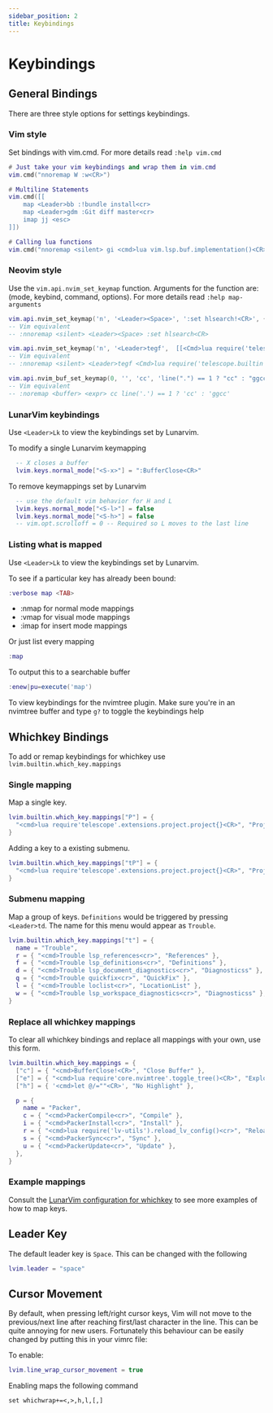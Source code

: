 ```yaml
---
sidebar_position: 2
title: Keybindings
---
```


# Keybindings

## General Bindings

There are three style options for settings keybindings.

### Vim style

Set bindings with vim.cmd. For more details read `:help vim.cmd`

```lua
# Just take your vim keybindings and wrap them in vim.cmd
vim.cmd("nnoremap W :w<CR>")

# Multiline Statements
vim.cmd([[
    map <Leader>bb :!bundle install<cr>
    map <Leader>gdm :Git diff master<cr>
    imap jj <esc>
]])

# Calling lua functions
vim.cmd("nnoremap <silent> gi <cmd>lua vim.lsp.buf.implementation()<CR>")
```

### Neovim style

Use the `vim.api.nvim_set_keymap` function. Arguments for the function are: (mode, keybind, command, options). For more details read `:help map-arguments`

```lua
vim.api.nvim_set_keymap('n', '<Leader><Space>', ':set hlsearch!<CR>', { noremap = true, silent = true })
-- Vim equivalent
-- :nnoremap <silent> <Leader><Space> :set hlsearch<CR>

vim.api.nvim_set_keymap('n', '<Leader>tegf',  [[<Cmd>lua require('telescope.builtin').git_files()<CR>]], { noremap = true, silent = true })
-- Vim equivalent
-- :nnoremap <silent> <Leader>tegf <Cmd>lua require('telescope.builtin').git_files()<CR>

vim.api.nvim_buf_set_keymap(0, '', 'cc', 'line(".") == 1 ? "cc" : "ggcc"', { noremap = true, expr = true })
-- Vim equivalent
-- :noremap <buffer> <expr> cc line('.') == 1 ? 'cc' : 'ggcc'
```

### LunarVim keybindings

Use `<Leader>Lk` to view the keybindings set by Lunarvim.

To modify a single Lunarvim keymapping

```lua
  -- X closes a buffer
  lvim.keys.normal_mode["<S-x>"] = ":BufferClose<CR>"
```

To remove keymappings set by Lunarvim

```lua
  -- use the default vim behavior for H and L
  lvim.keys.normal_mode["<S-l>"] = false
  lvim.keys.normal_mode["<S-h>"] = false
  -- vim.opt.scrolloff = 0 -- Required so L moves to the last line
```

### Listing what is mapped

Use `<Leader>Lk` to view the keybindings set by Lunarvim.

To see if a particular key has already been bound:

```lua
:verbose map <TAB>
```

- :nmap for normal mode mappings
- :vmap for visual mode mappings
- :imap for insert mode mappings

Or just list every mapping

```lua
:map
```

To output this to a searchable buffer

```lua
:enew|pu=execute('map')
```

To view keybindings for the nvimtree plugin. Make sure you're in an nvimtree buffer and type `g?` to toggle the keybindings help

## Whichkey Bindings

To add or remap keybindings for whichkey use `lvim.builtin.which_key.mappings`

### Single mapping

Map a single key.

```lua
lvim.builtin.which_key.mappings["P"] = {
  "<cmd>lua require'telescope'.extensions.project.project{}<CR>", "Projects"
}
```

Adding a key to a existing submenu.

```lua
lvim.builtin.which_key.mappings["tP"] = {
  "<cmd>lua require'telescope'.extensions.project.project{}<CR>", "Projects"
}
```

### Submenu mapping

Map a group of keys. `Definitions` would be triggered by pressing `<Leader>td`. The name for this menu would appear as `Trouble`.

```lua
lvim.builtin.which_key.mappings["t"] = {
  name = "Trouble",
  r = { "<cmd>Trouble lsp_references<cr>", "References" },
  f = { "<cmd>Trouble lsp_definitions<cr>", "Definitions" },
  d = { "<cmd>Trouble lsp_document_diagnostics<cr>", "Diagnosticss" },
  q = { "<cmd>Trouble quickfix<cr>", "QuickFix" },
  l = { "<cmd>Trouble loclist<cr>", "LocationList" },
  w = { "<cmd>Trouble lsp_workspace_diagnostics<cr>", "Diagnosticss" },
}
```

### Replace all whichkey mappings

To clear all whichkey bindings and replace all mappings with your own, use this form.

```lua
lvim.builtin.which_key.mappings = {
  ["c"] = { "<cmd>BufferClose!<CR>", "Close Buffer" },
  ["e"] = { "<cmd>lua require'core.nvimtree'.toggle_tree()<CR>", "Explorer" },
  ["h"] = { '<cmd>let @/=""<CR>', "No Highlight" },

  p = {
    name = "Packer",
    c = { "<cmd>PackerCompile<cr>", "Compile" },
    i = { "<cmd>PackerInstall<cr>", "Install" },
    r = { "<cmd>lua require('lv-utils').reload_lv_config()<cr>", "Reload" },
    s = { "<cmd>PackerSync<cr>", "Sync" },
    u = { "<cmd>PackerUpdate<cr>", "Update" },
  },
}
```

### Example mappings

Consult the [LunarVim configuration for whichkey](https://github.com/LunarVim/LunarVim/blob/rolling/lua/lvim/core/which-key.lua) to see more examples of how to map keys.

## Leader Key

The default leader key is `Space`. This can be changed with the following

```lua
lvim.leader = "space"
```

## Cursor Movement

By default, when pressing left/right cursor keys, Vim will not move to the previous/next line after reaching first/last character in the line. This can be quite annoying for new users. Fortunately this behaviour can be easily changed by putting this in your vimrc file:

To enable:

```lua
lvim.line_wrap_cursor_movement = true
```

Enabling maps the following command

```vim
set whichwrap+=<,>,h,l,[,]
```

